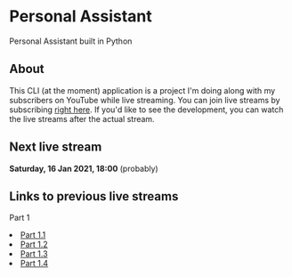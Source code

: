 # Personal Assistant
Personal Assistant built in Python

## About
This CLI (at the moment) application is a project I'm doing along with my subscribers on YouTube while live streaming. You can join live streams by subscribing <a href="https://www.youtube.com/stevesteacher" target="_blank">right here</a>. If you'd like to see the development, you can watch the live streams after the actual stream.

## Next live stream
<b>Saturday, 16 Jan 2021, 18:00</b> (probably)

## Links to previous live streams
<p class="part">Part 1</p>
<div class="links">
<ul?>
    <li>
        <a href="https://youtu.be/-RN57Fe8Kk8" target="_blank">Part 1.1</a>
    </li>
    <li>
        <a href="https://youtu.be/HHSi68d_ik0" target="_blank">Part 1.2</a>
    </li>
    <li>
        <a href="https://youtu.be/Hy5Ms8g2ml4" target="_blank">Part 1.3</a>
    </li>
    <li>
        <a href="https://youtu.be/JIyqiC8pLfA" target="_blank">Part 1.4</a>
    </li>
</ul>
</div>